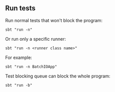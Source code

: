 ## Run tests

Run normal tests that won't block the program:

```
sbt "run -n"
```

Or run only a specific runner:

```
sbt "run -n <runner class name>"
```

For example:

```
sbt "run -n BatchIOApp"
```

Test blocking queue can block the whole program:

```
sbt "run -b"
```
